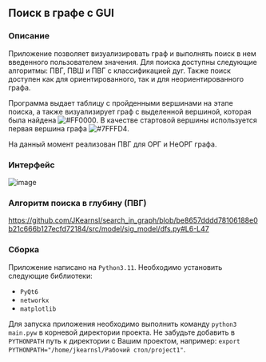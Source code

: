 ## Поиск в графе с GUI

### Описание

Приложение позволяет визуализировать граф и выполнять поиск в нем введенного пользователем значения.
Для поиска доступны следующие алгоритмы: ПВГ, ПВШ и ПВГ c классификацией дуг. 
Также поиск доступен как для ориентированного, так и для неориентированного графа.

Программа выдает таблицу с пройденными вершинами на этапе поиска, 
а также визуализирует граф с выделенной вершиной, которая была найдена ![#FF0000](https://placehold.co/15x15/FF0000/FF0000.png).
В качестве стартовой вершины используется первая вершина графа ![#7FFFD4](https://placehold.co/15x15/7FFFD4/7FFFD4.png).

На данный момент реализован ПВГ для ОРГ и НеОРГ графа.

### Интерфейс

![image](https://user-images.githubusercontent.com/76239707/236921635-ce57a408-fd28-4473-82d1-1f67b703b83a.png)

### Алгоритм поиска в глубину (ПВГ)

https://github.com/JKearnsl/search_in_graph/blob/be8657dddd78106188e0b21c666b127ecfd72184/src/model/sig_model/dfs.py#L6-L47

### Сборка

Приложение написано на `Python3.11`. Необходимо установить следующие библиотеки:

- `PyQt6`
- `networkx`
- `matplotlib`

Для запуска приложения необходимо выполнить команду `python3 main.pyw` в корневой директории проекта. 
Не забудьте добавить в `PYTHONPATH` путь к директории с Вашим проектом,
например: `export PYTHONPATH="/home/jkearnsl/Рабочий стол/project1"`.
